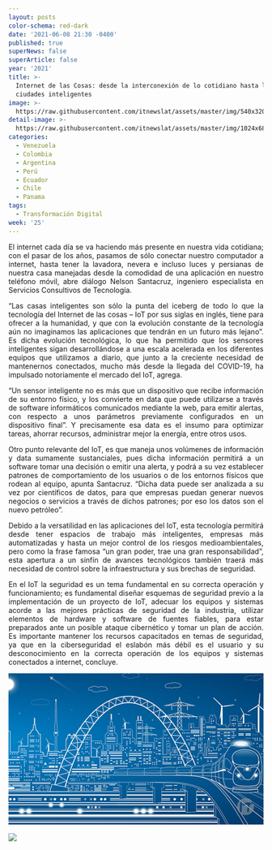 ```yaml
---
layout: posts
color-schema: red-dark
date: '2021-06-08 21:30 -0400'
published: true
superNews: false
superArticle: false
year: '2021'
title: >-
  Internet de las Cosas: desde la interconexión de lo cotidiano hasta las
  ciudades inteligentes
image: >-
  https://raw.githubusercontent.com/itnewslat/assets/master/img/540x320/IOT-City-p.jpg
detail-image: >-
  https://raw.githubusercontent.com/itnewslat/assets/master/img/1024x680/IOT-City-g.jpg
categories:
  - Venezuela
  - Colombia
  - Argentina
  - Perú
  - Ecuador
  - Chile
  - Panama
tags:
  - Transformación Digital
week: '25'
---
```

<p style="text-align: justify;">El internet cada día se va haciendo más presente en nuestra vida cotidiana; con el pasar de los años, pasamos de sólo conectar nuestro computador a internet, hasta tener la lavadora, nevera e incluso luces y persianas de nuestra casa manejadas desde la comodidad de una aplicación en nuestro teléfono móvil, abre diálogo Nelson Santacruz, ingeniero especialista en Servicios Consultivos de Tecnología.</p>
<p style="text-align: justify;">“Las casas inteligentes son sólo la punta del iceberg de todo lo que la tecnología del Internet de las cosas – IoT por sus siglas en inglés, tiene para ofrecer a la humanidad, y que con la evolución constante de la tecnología aún no imaginamos las aplicaciones que tendrán en un futuro más lejano”. Es dicha evolución tecnológica, lo que ha permitido que los sensores inteligentes sigan desarrollándose a una escala acelerada en los diferentes equipos que utilizamos a diario, que junto a la creciente necesidad de mantenernos conectados, mucho más desde la llegada del COVID-19, ha impulsado notoriamente el mercado del IoT, agrega.</p>
<p style="text-align: justify;">“Un sensor inteligente no es más que un dispositivo que recibe información de su entorno físico, y los convierte en data que puede utilizarse a través de software informáticos comunicados mediante la web, para emitir alertas, con respecto a unos parámetros previamente configurados en un dispositivo final”. Y precisamente esa data es el insumo para optimizar tareas, ahorrar recursos, administrar mejor la energía, entre otros usos.</p>
<p style="text-align: justify;">Otro punto relevante del IoT, es que maneja unos volúmenes de información y data sumamente sustanciales, pues dicha información permitirá a un software tomar una decisión o emitir una alerta, y podrá a su vez establecer patrones de comportamiento de los usuarios o de los entornos físicos que rodean al equipo, apunta Santacruz. “Dicha data puede ser analizada a su vez por científicos de datos, para que empresas puedan generar nuevos negocios o servicios a través de dichos patrones; por eso los datos son el nuevo petróleo”.</p>
<p style="text-align: justify;">Debido a la versatilidad en las aplicaciones del IoT, esta tecnología permitirá desde tener espacios de trabajo más inteligentes, empresas más automatizadas y hasta un mejor control de los riesgos medioambientales, pero como la frase famosa “un gran poder, trae una gran responsabilidad”, esta apertura a un sinfín de avances tecnológicos también traerá más necesidad de control sobre la infraestructura y sus brechas de seguridad.</p>
<p style="text-align: justify;">En el IoT la seguridad es un tema fundamental en su correcta operación y funcionamiento; es fundamental diseñar esquemas de seguridad previo a la implementación de un proyecto de IoT, adecuar los equipos y sistemas acorde a las mejores prácticas de seguridad de la industria, utilizar elementos de hardware y software de fuentes fiables, para estar preparados ante un posible ataque cibernético y tomar un plan de acción. Es importante mantener los recursos capacitados en temas de seguridad, ya que en la ciberseguridad el eslabón más débil es el usuario y su desconocimiento en la correcta operación de los equipos y sistemas conectados a internet, concluye.</p>

![](https://raw.githubusercontent.com/itnewslat/assets/master/img/540x320/IOT-City-p.jpg)

<img src="https://tracker.metricool.com/c3po.jpg?hash=56f88a41e39ab42c063cc51676587a04"/>
